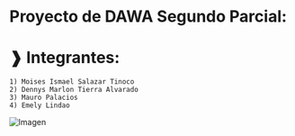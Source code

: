 # Proyecto de DAWA Segundo Parcial:

# ❱ Integrantes:

```
1) Moises Ismael Salazar Tinoco
2) Dennys Marlon Tierra Alvarado
3) Mauro Palacios
4) Emely Lindao
```

![Imagen](https://i.imgur.com/hoIVolc.png)
